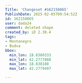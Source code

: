 ```yaml
---
Title: 'Changeset #162158065'
PublishDate: 2025-02-05T09:54:52Z
id: 162158065
user: dada24
comment: deleted shape
created_by: iD 2.30.4
tags:
- Montenegro
- Budva
bbox:
  min_lon: 18.8380333
  min_lat: 42.2777808
  max_lon: 18.838188
  max_lat: 42.2779497

---
```

